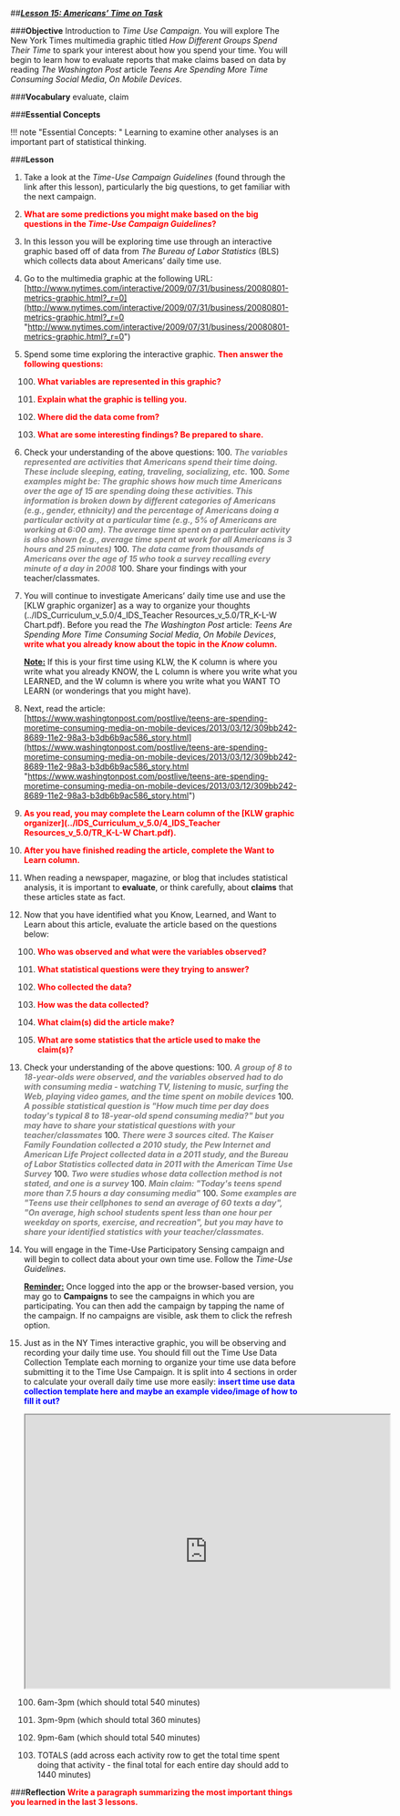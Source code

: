 ##***<u>Lesson 15: Americans’ Time on Task</u>***

###**Objective**
Introduction to *Time Use Campaign*. You will explore The New York Times multimedia graphic titled
*How Different Groups Spend Their Time* to spark your interest about how you spend your time. You will
begin to learn how to evaluate reports that make claims based on data by reading *The Washington Post*
article *Teens Are Spending More Time Consuming Social Media*, *On Mobile Devices*.


###**Vocabulary**
evaluate, claim

###**Essential Concepts**

!!! note "Essential Concepts: "
    Learning to examine other analyses is an important part of statistical thinking.
    
###**Lesson**
1. Take a look at the *Time-Use Campaign Guidelines* (found through the link after this lesson),
particularly the big questions, to get familiar with the next campaign.

2. <strong style="color: red;"> What are some predictions you might make based on the big questions in the *Time-Use Campaign
Guidelines*? </strong>

3. In this lesson you will be exploring time use through an interactive graphic based off of data from *The Bureau of Labor Statistics* (BLS) which collects data about Americans’
daily time use.

4. Go to the multimedia graphic at the following URL:<br>
    [http://www.nytimes.com/interactive/2009/07/31/business/20080801-metrics-graphic.html?_r=0](http://www.nytimes.com/interactive/2009/07/31/business/20080801-metrics-graphic.html?_r=0 "http://www.nytimes.com/interactive/2009/07/31/business/20080801-metrics-graphic.html?_r=0")

5. Spend some time exploring the interactive graphic. <strong style="color: red;"> Then answer the
following questions: </strong>

    100. <strong style="color: red;"> What variables are represented in this graphic? </strong>

    100. <strong style="color: red;">Explain what the graphic is telling you. </strong>

    100. <strong style="color: red;">Where did the data come from? </strong>

    100. <strong style="color: red;"> What are some interesting findings? Be prepared to share. </strong>

6. Check your understanding of the above questions:
    100. <span style="color:grey">***The variables represented are activities that Americans spend their time doing. These include sleeping, eating, traveling, socializing, etc.***</span>
    100. <span style="color:grey">***Some examples might be: The graphic shows how much time Americans over the age of 15 are spending doing these activities. This information is broken down by different categories of Americans (e.g., gender, ethnicity) and the percentage of Americans doing a particular activity at a particular time (e.g., 5% of Americans are working at 6:00 am). The average time spent on a particular activity is also shown (e.g., average time spent at work for all Americans is 3 hours and 25 minutes)***</span>
    100. <span style="color:grey">***The data came from thousands of Americans over the age of 15 who took a survey recalling every minute of a day in 2008***</span>
    100. Share your findings with your teacher/classmates.

7. You will continue to investigate Americans’ daily time use and use the [KLW
graphic organizer] as a way to organize your thoughts (../IDS_Curriculum_v_5.0/4_IDS_Teacher Resources_v_5.0/TR_K-L-W Chart.pdf). Before you read the *The Washington Post* article: *Teens Are Spending
More Time Consuming Social Media*, *On Mobile Devices*, <strong style="color: red;">write what you already know
about the topic in the *Know* column. </strong>

    **<u>Note:</u>** If this is your first time using KLW, the K column is where you write what you already KNOW, the L column is where you write what you LEARNED, and the W column is where you write what you WANT TO LEARN (or wonderings that you might have).

8. Next, read the article:<br>
    [https://www.washingtonpost.com/postlive/teens-are-spending-moretime-consuming-media-on-mobile-devices/2013/03/12/309bb242-8689-11e2-98a3-b3db6b9ac586_story.html](https://www.washingtonpost.com/postlive/teens-are-spending-moretime-consuming-media-on-mobile-devices/2013/03/12/309bb242-8689-11e2-98a3-b3db6b9ac586_story.html "https://www.washingtonpost.com/postlive/teens-are-spending-moretime-consuming-media-on-mobile-devices/2013/03/12/309bb242-8689-11e2-98a3-b3db6b9ac586_story.html")

9. <strong style="color: red;"> As you read, you may complete the Learn column of the [KLW graphic organizer](../IDS_Curriculum_v_5.0/4_IDS_Teacher Resources_v_5.0/TR_K-L-W Chart.pdf). </strong>

10. <strong style="color: red;"> After you have finished reading the article, complete the Want to Learn column. </strong>

11. When reading a newspaper, magazine, or blog that includes statistical analysis, it is important to
**evaluate**, or think carefully, about **claims** that these articles state as fact.

12. Now that you have identified what you Know, Learned, and Want to Learn about this article, evaluate the article based on the questions below:

    100. <strong style="color: red;"> Who was observed and what were the variables observed? </strong>

    100. <strong style="color: red;"> What statistical questions were they trying to answer? </strong>

    100. <strong style="color: red;"> Who collected the data? </strong>

    100. <strong style="color: red;"> How was the data collected? </strong>

    100. <strong style="color: red;"> What claim(s) did the article make? </strong>

    100. <strong style="color: red;"> What are some statistics that the article used to make the claim(s)? </strong>
    
13. Check your understanding of the above questions:
    100. <span style="color:grey">***A group of 8 to 18-year-olds were observed, and the variables observed had to do with consuming media - watching TV, listening to music, surfing the Web, playing video games, and the time spent on mobile devices***</span>
    100. <span style="color:grey">***A possible statistical question is "How much time per day does today's typical 8 to 18-year-old spend consuming media?" but you may have to share your statistical questions with your teacher/classmates***</span>
    100. <span style="color:grey">***There were 3 sources cited. The Kaiser Family Foundation collected a 2010 study, the Pew Internet and American Life Project collected data in a 2011 study, and the Bureau of Labor Statistics collected data in 2011 with the American Time Use Survey***</span>
    100. <span style="color:grey">***Two were studies whose data collection method is not stated, and one is a survey***</span>
    100. <span style="color:grey">***Main claim: "Today's teens spend more than 7.5 hours a day consuming media"***</span>
    100. <span style="color:grey">***Some examples are "Teens use their cellphones to send an average of 60 texts a day", "On average, high school students spent less than one hour per weekday on sports, exercise, and recreation", but you may have to share your identified statistics with your teacher/classmates.***</span>

14. You will engage in the Time-Use Participatory Sensing campaign and will
begin to collect data about your own time use. Follow the *Time-Use Guidelines*.

    **<u>Reminder:</u>** Once logged into the app or the browser-based version, you may go to
    **Campaigns** to see the campaigns in which you are participating. You can then add the
    campaign by tapping the name of the campaign. If no campaigns are visible, ask them to click the
    refresh option.

15. Just as in the NY Times interactive graphic, you will be observing and recording your daily time use. You should fill out the Time Use Data Collection Template each morning to organize your time use data before submitting it to the Time Use Campaign. It is split into 4 sections in order to calculate your overall daily time use more easily: <strong style="color: blue;"> insert time use data collection template here and maybe an example video/image of how to fill it out? </strong>

    <iframe src="https://docs.google.com/document/d/e/2PACX-1vRk8TkB29ZrpNwBZ5rLceOSCmxDHjqUgAMGDpFtP6-hCKg-MRd-eF_M3mHikBZGA7-EZc_J6QceeMTb/pub?embedded=true" width="640" height="480"></iframe>
    
    
    100. 6am-3pm (which should total 540 minutes)

    100. 3pm-9pm (which should total 360 minutes)

    100. 9pm-6am (which should total 540 minutes)

    100. TOTALS (add across each activity row to get the total time spent doing that activity - the final total for each entire day should add to 1440 minutes)


###**Reflection**
<strong style="color: red;"> Write a paragraph summarizing the most important things you learned in the last 3 lessons. </strong>